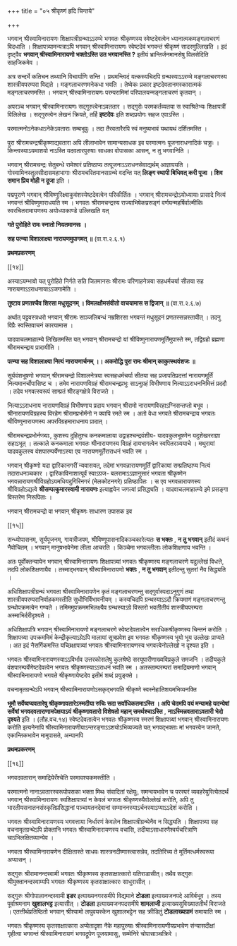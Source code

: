 +++
title = "०५ श्रीकृष्णं हृदि चिन्तये"

+++

भगवान् श्रीस्वामिनारायणः शिक्षापत्रीग्रन्थाऽऽरम्भे भगवतः श्रीकृष्णस्य स्वेष्टदेवत्वेन ध्यानात्मकमङ्गलाचरणं विदधाति । शिक्षापत्र्यामन्यत्राऽपि भगवान् श्रीस्वामिनारायणः स्वेष्टदेवं भगवन्तं श्रीकृष्णं सादरमुल्लिखति । इदं दृष्ट्वैव **भगवान् श्रीस्वामिनारायणो भक्तोऽस्ति उत भगवानस्ति ?** इतीयं भ्रान्तिर्जनमानसेषु विलसेदिति साहजिकमेव ।

अत्र सन्दर्भे कतिचन तथ्यानि विचार्याणि सन्ति । प्रथमन्त्विदं यत्कस्यचिदपि ग्रन्थस्याऽऽरम्भे मङ्गलाचरणस्य शास्त्रीयपरम्परा विद्यते । मङ्गलाचरणमनेकधा भवति । तेष्वेकः प्रकार इष्टदेवतानमस्कारात्मकं मङ्गलाचरणमस्ति । भगवान् श्रीस्वामिनारायणः परम्परामिमां परिपालयन्मङ्गलाचरणं कृतवान् ।

अपरञ्च भगवान् श्रीस्वामिनारायणः सद्गुरुत्वेनाऽवततार । सद्गुरोः परमकर्तव्यतया स स्वाश्रितेभ्यः शिक्षापत्रीं विलिलेख । सद्गुरुत्वेन लेखनं क्रियते, तर्हि **इष्टदेवः** इति शब्दप्रयोगः सहज एवाऽस्ति ।

परमात्मनोऽनेकधाऽनेकेऽवताराः सम्बभूवुः । तदा तैरवतारैरपि स्वं मनुष्यभावं यथायथं दर्शितमस्ति ।

पुरा श्रीरामचन्द्रश्रीकृष्णाद्यवतारा अपि लीलाभावेन सामान्यसाधक इव परमात्मनः पूजनाराधनादिकं चक्रुः । किन्त्वस्याऽयमाशयो नाऽस्ति यदवतारपुरुषाः साधका वोपासका आसन्, न तु भगवानिति ।

भगवान् श्रीरामचन्द्रः सेतुबन्धे रामेश्वरं प्रतिष्ठाप्य तत्पूजनाऽऽराधनसेवाद्यर्थम् आज्ञापयति । गोस्वामिनस्तुलसीदासमहाभागाः श्रीरामचरितमानसग्रन्थे वदन्ति यत् **लिङ्ग स्थापी बिधिवत् करी पूजा । शिव समान प्रिय मोही न दूजा** इति ।

पद्मपुराणे भगवान् श्रीविष्णुरिक्ष्वाकुवंशस्येष्टदेवत्वेन परिकीर्तितः । भगवान् श्रीरामचन्द्रोऽयोध्यायाः प्रासादे नित्यं भगवन्तं श्रीविष्णुमाराधयति स्म । भगवतः श्रीरामचन्द्रस्य राज्याभिषेकप्रसङ्गं वर्णयन्महर्षिर्वाल्मीकिः स्वरचितरामायणस्य अयोध्याकाण्डे उल्लिखति यत्

**गते पुरोहिते रामः स्नातो नियतमानसः ।** 

**सह पत्न्या विशालाक्ष्या नारायणमुपागमत् ॥** (वा.रा.२.६.१)

**प्रथमप्रकरणम्** 

[[१४]]

अस्याऽयम्भावो यत् पुरोहिते निर्गते सति जितमानसः श्रीरामः परिणाहनेत्रया सहधर्मचर्या सीतया सह नारायणाऽऽराधनायाऽऽजगामेति ।

**तुष्टाव प्रणतश्चैव शिरसा मधुसूदनम् । विमलक्षौमसंवीतो वाचयामास स द्विजान् ॥** (वा.रा.२.६.७)

अर्थात् पट्टवस्त्रधरो भगवान् श्रीरामः साञ्जलिबन्धं नम्रशिरसा भगवन्तं मधुसूदनं प्रणतस्सन्नस्तावीत् । तदनु विप्रैः स्वस्तिवाचनं कारयामास ।

यादवाचलमाहात्म्ये लिखितमस्ति यत् भगवान् श्रीरामचन्द्रो यां श्रीविष्णुनारायणमूर्तिमुपास्ते स्म, तद्विग्रहो ब्रह्मणा श्रीरामचन्द्राय प्रादायीति ।

**पत्न्या सह विशालाक्ष्या नित्यं नारायणार्चनम् ।।  अकरोद्धि पुरा रामः श्रीमान् काकुत्स्थवंशजः ॥** 

सूर्यवंशभूषणो भगवान् श्रीरामचन्द्रो विशालनेत्रया स्वसहधर्मचर्या सीतया सह प्रजापतिप्रदत्तां नारायणमूर्तिं नित्यमानर्चोपासिष्ट च । तमेव नारायणविग्रहं श्रीरामचन्द्रप्रभुः साऽनुग्रहं विभीषणाय नित्याऽऽराधननिमित्तं प्रददौ । तदेव भगवत्स्वरूपं साम्प्रतं श्रीरङ्गक्षेत्रे विराजते ।

नित्याऽऽराधनाय नारायणविग्रहं विभीषणाय प्रदाय भगवान् श्रीरामो नारायणविरहाऽग्निसन्तप्तो बभूव । श्रीनारायणविग्रहस्य विरहेण श्रीरामप्रभोर्मनो न क्वापि रमते स्म । अतो वेधा भगवते श्रीरामचन्द्राय भगवतः श्रीविष्णुनारायणस्य अपरविग्रहमाराधनाय प्रादात् ।

श्रीरामचन्द्रप्रभोर्नप्त्र्याः, कुशस्य दुहितुश्च कनकमालाया उद्वाहश्चन्द्रवंशीय- यादवकुलभूषणेन यदुशेखरराज्ञा सहाऽभूत् । तत्काले कनकमाला भगवतः श्रीनारायणस्य विग्रहं दायभागत्वेन स्वपितरञ्ययाचे । मथुरायां यादवकुलस्य वंशपारम्पर्येणाऽस्या एव नारायणमूर्तेराराधनं भवति स्म ।

भगवान् श्रीकृष्णो यदा द्वारिकानगरीं न्यवासयत्, तदेमां भगवन्नारायणमूर्तिं द्वारिकायां सम्प्रतिष्ठाप्य नित्यं तदाराधनञ्चकार । द्वारिकाविनाशात्पूर्वं स्वाऽग्रज- बलरामाऽऽज्ञानुसारं भगवता श्रीकृष्णेन भगवन्नारायणश्रीविग्रहोऽयमधियदुगिरिनगरं (मेलकोटनगरे) प्रतिष्ठापितः । स एव भगवन्नारायणस्य श्रीविग्रहोऽद्यत्वे **श्रीसम्पत्कुमारस्वामी नारायणः** इत्याह्वयेन जगत्यां प्रसिद्ध्यति । यादवाचलमाहात्म्ये इमे प्रसङ्गा विस्तरेण निरूपिताः ।

भगवान् श्रीरामचन्द्रो वा भगवान् श्रीकृष्णः साधारण उपासक इव

[[१५]]

सन्ध्योपासनम्, सूर्यपूजनम्, गायत्रीजपम्, श्रीविष्णूपासनादिकञ्चकारेत्यतः **स भक्तः** ,  **न  तु भगवान्** इतीदं कथनं नैवोचितम् । भगवान् मानुषभावेनेमा लीला आचरति । किञ्चेमा भगवल्लीलाः लोकशिक्षणाय भवन्ति ।

अतः पूर्वोक्तन्यायेन भगवान् श्रीस्वामिनारायणः शिक्षापत्र्यां भगवतः श्रीकृष्णस्य मङ्गलाचरणे यदुल्लेखं विधत्ते, तदपि लोकशिक्षणायैव । तस्माद्भगवान् श्रीस्वामिनारायणो **भक्तः** ,  **न  तु भगवान्** इतीदन्तु सुतरां नैव सिद्ध्यति ।

अधिशिक्षापत्रीग्रन्थं भगवता श्रीस्वामिनारायणेन कृतं मङ्गलाचरणन्तु सद्गुर्वास्पदाऽनुगुणं तथा शास्त्रीयपरम्परानिर्वाहकमस्तीति सुधीभिर्विभावनीयम् । कस्यचिदपि ग्रन्थस्याऽऽदौ क्रियमाणं मङ्गलाचरणन्तु ग्रन्थोपक्रमत्वेन गण्यते । तमिममुपक्रममभिलक्ष्यैव ग्रन्थस्याऽग्रे विस्तरो भवतीतीयं शास्त्रीयपरम्परा अस्माभिर्दरीदृश्यते ।

अधिशिक्षापत्रि भगवान् श्रीस्वामिनारायणो मङ्गलाचरणे स्वेष्टदेवतात्वेन सराधिकश्रीकृष्णस्य चिन्तनं करोति । शिक्षापत्र्या उपक्रममिमं केन्द्रीकृत्याऽग्रेऽपि मालायां सूत्रप्रवेश इव भगवतः श्रीकृष्णस्य भूयो भूय उल्लेखः प्राप्यते । अत इदं नैसर्गिकमस्ति यच्छिक्षापत्र्यां भगवतः श्रीस्वामिनारायणस्य भगवत्त्वेनोल्लेखो न दृश्यत इति ।

भगवतः श्रीस्वामिनारायणस्याऽऽविर्भाव उत्तरकोसलेषु कुलश्रेष्ठे सरयूपारीणाख्यविप्रकुले समजनि । तदीयकुले वंशपारम्पर्येणेष्टदेवत्वेन भगवतः श्रीकृष्णस्याऽऽराधनं भवति स्म । अतस्ताम्परम्परां समाद्रियमाणो भगवान् श्रीस्वामिनारायणो भगवते श्रीकृष्णायेष्टदेव इतीमं शब्दं प्रयुङ्क्ते ।

वचनामृतग्रन्थेऽपि भगवान् श्रीस्वामिनारायणोऽसकृद्भगवति श्रीकृष्णे स्वस्नेहातिशयमभिव्यनक्ति

**भूमौ सर्वेष्वप्यवतारेषु श्रीकृष्णावतारेऽस्मदीया रुचिः सदा सर्वाधिकतमाऽस्ति । अपि चेदमपि वयं मन्यामहे यदन्येषां सर्वेषां भगवदवताराणामपेक्षयाऽयं श्रीकृष्णावतारो विशेषतो महान् समर्थश्चाऽस्ति** ,  **नाऽस्मिन्नवताराऽवतारी भेदो दृश्यते** इति । (लौह.वच.१४) स्वेष्टदेवतात्वेन भगवतः श्रीकृष्णस्य स्मरणं शिक्षापत्र्यां भगवान् श्रीस्वामिनारायणः करोति इत्यनेनापि श्रीस्वामिनारायणीयाऽन्तरङ्गाऽऽशयोऽभिव्यज्यते यत् भगवद्भक्ताः मां भगवत्त्वेन जानते, एकान्तिकभावेन मामुपासते, अन्यानपि

**प्रथमप्रकरणम्** 

[[१६]]

भगवदवतारान् समाद्रियेरँश्चेति परमावश्यकमस्तीति ।

परमात्मनो नानाऽवतारस्वरूपोपसका भक्ता मिथः संवादितां रक्षेयुः, समन्वयभावेन च परस्परं व्यवहरेयुरित्येतदर्थं भगवान् श्रीस्वामिनारायणः स्वशिक्षापत्र्यां न केवलं भगवतः श्रीकृष्णस्यैवोल्लेखं करोति, अपि तु भारतीयसनातनसंस्कृतिप्रसिद्धानां पञ्चायतनदेवानां सम्माननस्याऽर्चनस्याऽप्याऽऽदेशं करोति ।

भगवतः श्रीस्वामिनारायणस्य भगवत्ताया निर्धारणं केवलेन शिक्षापत्रीग्रन्थेनैव न सिद्ध्यति । शिक्षापत्र्या सह वचनामृतग्रन्थेऽपि प्रोक्तानि भगवतः श्रीस्वामिनारायणस्य वचांसि, तदीयाऽसाधारणैश्वर्यचरित्राणि चाऽभिलक्षितव्यान्येव ।

भगवता श्रीस्वामिनारायणेन दीक्षितास्ते साधवः शास्त्रनदीष्णास्त्वासन्नेव, तदतिरिच्य ते मूर्तिमत्धर्मस्वरूपा अप्यासन् ।

सद्गुरुः श्रीरामानन्दस्वामी भगवतः श्रीकृष्णस्य कृतसाक्षात्कारो यतिराडासीत्। तथैव सद्गुरुः श्रीमुक्तानन्दस्वाम्यपि भगवतः श्रीकृष्णस्य कृतसाक्षात्कारः साधुरासीत् ।

सद्गुरुः श्रीगोपालानन्दस्वामी **इडर** इत्याख्यनगरसमीपे विद्यमाने **टोडला** इत्याख्यजनपदे आविर्बभूव । तस्य पूर्वाश्रमनाम **खुशालभट्ट** इत्यासीत् । **टोडला** इत्याख्यजनपदसमीपे **शामलाजी** इत्याख्यसुविख्याततीर्थं विराजते । एतत्तीर्थप्रतिष्ठितो भगवान् श्रीश्यामो लघुवयस्केन खुशालभट्टेन सह क्रीडितुं **टोडलाख्यग्रामं** समायाति स्म ।

भगवतः श्रीकृष्णस्य कृतसाक्षात्कारा अप्येतादृशा नैके महापुरुषाः श्रीस्वामिनारायणीयप्रभावेण संन्यासदीक्षां गृहीत्वा भगवन्तं श्रीस्वामिनारायणं भगवद्रूपेण पूजयामासुः, सम्मेनिरे चोपासाञ्चक्रिरे ।
